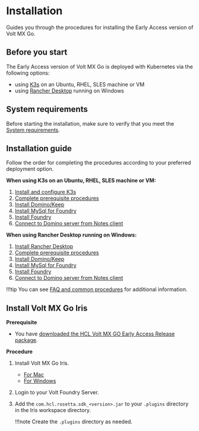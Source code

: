 # Installation

Guides you through the procedures for installing the Early Access version of Volt MX Go.

## Before you start

The Early Access version of Volt MX Go is deployed with Kubernetes via the following options:

- using [K3s](https://docs.k3s.io) on an Ubuntu, RHEL, SLES machine or VM
- using [Rancher Desktop](https://docs.rancherdesktop.io) running on Windows  


## System requirements
Before starting the installation, make sure to verify that you meet the [System requirements](sysreq.md).

## Installation guide

Follow the order for completing the procedures according to your preferred deployment option.

**When using K3s on an Ubuntu, RHEL, SLES machine or VM:**

1. [Install and configure K3s](k3sinstall.md)
2. [Complete prerequisite procedures](prereq.md)
3. [Install Domino/Keep](downloadhelmchart.md)
4. [Install MySql for Foundry](installmysqlfoundry.md)
5. [Install Foundry](installfoundry.md)
6. [Connect to Domino server from Notes client](connectdominofromnotes.md)

**When using Rancher Desktop running on Windows:**

1. [Install Rancher Desktop](installrancher.md)
2. [Complete prerequisite procedures](prereq.md)
3. [Install Domino/Keep](downloadhelmchart.md)
4. [Install MySql for Foundry](installmysqlfoundry.md)
5. [Install Foundry](installfoundry.md)
6. [Connect to Domino server from Notes client](connectdominofromnotes.md)

!!!tip
    You can see [FAQ and common procedures](../references/kubecheatsheet.md) for additional information.

## Install Volt MX Go Iris

**Prerequisite**

- You have [downloaded the HCL Volt MX GO Early Access Release package](../howto/portaldownload.md).

**Procedure**

1.  Install Volt MX Go Iris.
    - [For Mac](https://opensource.hcltechsw.com/volt-mx-docs/95/docs/documentation/Iris/iris_starter_install_mac/Content/Installing%20VoltMX%20Iris.html#installing)
    - [For Windows](https://opensource.hcltechsw.com/volt-mx-docs/95/docs/documentation/Iris/iris_starter_install_win/Content/Installing%20VoltMX%20Iris.html#installing)
3. Login to your Volt Foundry Server.
4. Add the `com.hcl.rosetta.sdk_<version>.jar` to your `.plugins` directory in the Iris workspace directory.
    
    !!!note
        Create the `.plugins` directory as needed.